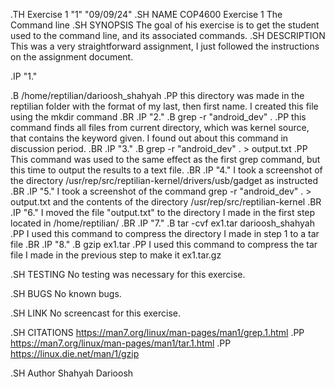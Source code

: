 .TH Exercise 1 "1" "09/09/24"
.SH NAME
COP4600 Exercise 1 The Command line
.SH SYNOPSIS
The goal of his exercise is to get the student used to the command line, and its associated commands.
.SH DESCRIPTION
This was a very straightforward assignment, I just followed the instructions on the assignment document.

.IP "1."

.B /home/reptilian/darioosh_shahyah
.PP
this directory was made in the reptilian folder with the format of my last, then first name.
I created this file using the mkdir command
.BR
.IP "2."
.B grep -r "android_dev" .
.PP
this command finds all files from current directory, which was kernel source, that contains the keyword given.
I found out about this command in discussion period.
.BR
.IP "3." 
.B grep -r "android_dev" . > output.txt
.PP
This command was used to the same effect as the first grep command, but this time to output the results to a text file.
.BR
.IP "4."
I took a screenshot of the directory /usr/rep/src/reptilian-kernel/drivers/usb/gadget as instructed
.BR
.IP "5."
I took a screenshot of the command grep -r "android_dev" . > output.txt and the contents of the directory /usr/rep/src/reptilian-kernel
.BR
.IP "6."
I moved the file "output.txt" to the directory I made in the first step located in /home/reptilian/
.BR
.IP "7."
.B tar -cvf ex1.tar darioosh_shahyah
.PP
I used this command to compress the directory I made in step 1 to a tar file
.BR
.IP "8."
.B gzip ex1.tar
.PP
I used this command to compress the tar file I made in the previous step to make it ex1.tar.gz

.SH TESTING
No testing was necessary for this exercise.

.SH BUGS
No known bugs.

.SH LINK
No screencast for this exercise.

.SH CITATIONS
https://man7.org/linux/man-pages/man1/grep.1.html
.PP
https://man7.org/linux/man-pages/man1/tar.1.html
.PP
https://linux.die.net/man/1/gzip

.SH Author
Shahyah Darioosh

